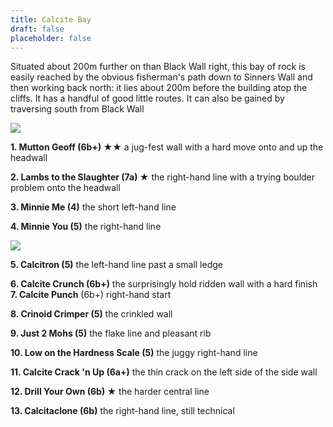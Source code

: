 ```yaml
---
title: Calcite Bay
draft: false
placeholder: false
---
```


Situated about 200m further on than Black Wall right, this bay of rock is easily reached by the obvious fisherman's path down to Sinners Wall and then working back north: it lies about 200m before the building atop the cliffs. It has a handful of good little routes. It can also be gained by traversing south from Black Wall

![](/img/south-wales/the-gower/Calcite-bay-left.jpg)

**1\. Mutton Geoff (6b+) ★★** a jug-fest wall with a hard move onto and up the headwall

**2\. Lambs to the Slaughter (7a) ★** the right-hand line with a trying boulder problem onto the headwall

**3\. Minnie Me (4)** the short left-hand line

**4\. Minnie You (5)** the right-hand line

![](/img/south-wales/the-gower/Calcite-Bay-1.jpg)

**5\. Calcitron (5)** the left-hand line past a small ledge

**6\. Calcite Crunch (6b+)** the surprisingly hold ridden wall with a hard finish **7. Calcite Punch** (6b+) right-hand start

**8\. Crinoid Crimper (5)** the crinkled wall

**9\. Just 2 Mohs (5)** the flake line and pleasant rib

**10\. Low on the Hardness Scale (5)** the juggy right-hand line

**11\. Calcite Crack 'n Up (6a+)** the thin crack on the left side of the side wall

**12\. Drill Your Own (6b) ★** the harder central line

**13\. Calcitaclone (6b)** the right-hand line, still technical